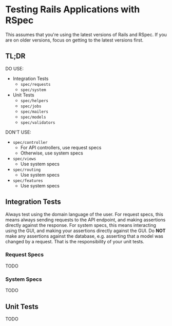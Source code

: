 # Testing Rails Applications with RSpec

This assumes that you're using the latest versions of Rails and RSpec. If you
are on older versions, focus on getting to the latest versions first.

## TL;DR

DO USE:

* Integration Tests
  * `spec/requests`
  * `spec/system`
* Unit Tests
  * `spec/helpers`
  * `spec/jobs`
  * `spec/mailers`
  * `spec/models`
  * `spec/validators`

DON'T USE:

* `spec/controller`
  * For API controllers, use request specs
  * Otherwise, use system specs
* `spec/views`
  * Use system specs
* `spec/routing`
  * Use system specs
* `spec/features`
  * Use system specs

## Integration Tests

Always test using the domain language of the user. For request specs, this means
always sending requests to the API endpoint, and making assertions directly
against the response. For system specs, this means interacting using the GUI,
and making your assertions directly against the GUI. Do **NOT** make any
assertions against the database, e.g. asserting that a model was changed by a
request. That is the responsibility of your unit tests.

### Request Specs

TODO

### System Specs

TODO

## Unit Tests

TODO
